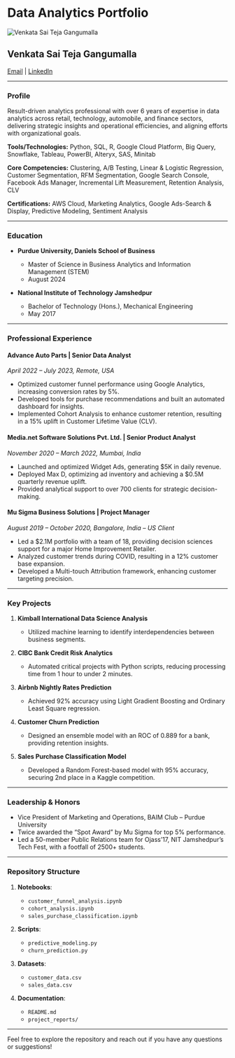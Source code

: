 # Data Analytics Portfolio

![Venkata Sai Teja Gangumalla](images/sai_pic.jpg)

## Venkata Sai Teja Gangumalla
[Email](mailto:gvsaiteja96@gmail.com) | [LinkedIn](https://linkedin.com/in/venkata-sai-teja)

---

### Profile

Result-driven analytics professional with over 6 years of expertise in data analytics across retail, technology, automobile, and finance sectors, delivering strategic insights and operational efficiencies, and aligning efforts with organizational goals.

**Tools/Technologies:** Python, SQL, R, Google Cloud Platform, Big Query, Snowflake, Tableau, PowerBI, Alteryx, SAS, Minitab

**Core Competencies:** Clustering, A/B Testing, Linear & Logistic Regression, Customer Segmentation, RFM Segmentation, Google Search Console, Facebook Ads Manager, Incremental Lift Measurement, Retention Analysis, CLV

**Certifications:** AWS Cloud, Marketing Analytics, Google Ads-Search & Display, Predictive Modeling, Sentiment Analysis

---

### Education

- **Purdue University, Daniels School of Business**
  - Master of Science in Business Analytics and Information Management (STEM)
  - August 2024
  
- **National Institute of Technology Jamshedpur**
  - Bachelor of Technology (Hons.), Mechanical Engineering
  - May 2017

---

### Professional Experience

#### Advance Auto Parts | Senior Data Analyst
*April 2022 – July 2023, Remote, USA*

- Optimized customer funnel performance using Google Analytics, increasing conversion rates by 5%.
- Developed tools for purchase recommendations and built an automated dashboard for insights.
- Implemented Cohort Analysis to enhance customer retention, resulting in a 15% uplift in Customer Lifetime Value (CLV).

#### Media.net Software Solutions Pvt. Ltd. | Senior Product Analyst
*November 2020 – March 2022, Mumbai, India*

- Launched and optimized Widget Ads, generating $5K in daily revenue.
- Deployed Max D, optimizing ad inventory and achieving a $0.5M quarterly revenue uplift.
- Provided analytical support to over 700 clients for strategic decision-making.

#### Mu Sigma Business Solutions | Project Manager
*August 2019 – October 2020, Bangalore, India – US Client*

- Led a $2.1M portfolio with a team of 18, providing decision sciences support for a major Home Improvement Retailer.
- Analyzed customer trends during COVID, resulting in a 12% customer base expansion.
- Developed a Multi-touch Attribution framework, enhancing customer targeting precision.

---

### Key Projects

1. **Kimball International Data Science Analysis**
   - Utilized machine learning to identify interdependencies between business segments.
   
2. **CIBC Bank Credit Risk Analytics**
   - Automated critical projects with Python scripts, reducing processing time from 1 hour to under 2 minutes.

3. **Airbnb Nightly Rates Prediction**
   - Achieved 92% accuracy using Light Gradient Boosting and Ordinary Least Square regression.

4. **Customer Churn Prediction**
   - Designed an ensemble model with an ROC of 0.889 for a bank, providing retention insights.

5. **Sales Purchase Classification Model**
   - Developed a Random Forest-based model with 95% accuracy, securing 2nd place in a Kaggle competition.

---

### Leadership & Honors

- Vice President of Marketing and Operations, BAIM Club – Purdue University
- Twice awarded the “Spot Award” by Mu Sigma for top 5% performance.
- Led a 50-member Public Relations team for Ojass’17, NIT Jamshedpur’s Tech Fest, with a footfall of 2500+ students.

---

### Repository Structure

1. **Notebooks**:
    - `customer_funnel_analysis.ipynb`
    - `cohort_analysis.ipynb`
    - `sales_purchase_classification.ipynb`

2. **Scripts**:
    - `predictive_modeling.py`
    - `churn_prediction.py`

3. **Datasets**:
    - `customer_data.csv`
    - `sales_data.csv`

4. **Documentation**:
    - `README.md`
    - `project_reports/`

---

Feel free to explore the repository and reach out if you have any questions or suggestions!
